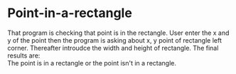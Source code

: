 # Point-in-a-rectangle
That program is checking that point is in the rectangle.
User enter the x and y of the point then the program is asking about x, y point of rectangle left corner. Thereafter introudce the width and height of rectangle.
The final results are:<br>
The point is in a rectangle or the point isn't in a rectangle.
